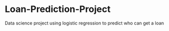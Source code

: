 # Loan-Prediction-Project
Data science project using logistic regression to predict who can get a loan 
